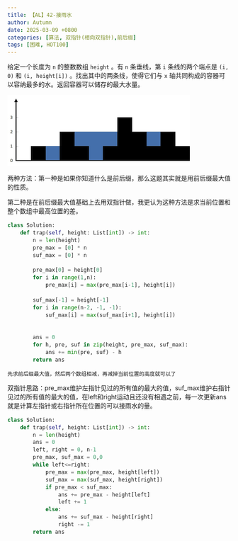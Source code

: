 ```yaml
---
title: 【AL】42-接雨水
author: Autumn
date: 2025-03-09 +0800
categories: [算法, 双指针(相向双指针),前后缀]
tags: [困难, HOT100]
---
```


给定一个长度为 `n` 的整数数组 `height` 。有 `n` 条垂线，第 `i` 条线的两个端点是 `(i, 0)` 和 `(i, height[i])` 。找出其中的两条线，使得它们与 `x` 轴共同构成的容器可以容纳最多的水。返回容器可以储存的最大水量。

![](/pic/Pasted-image-20240829150226.png)

两种方法：第一种是如果你知道什么是前后缀，那么这题其实就是用前后缀最大值的性质。

第二种是在前后缀最大值基础上去用双指针做，我更认为这种方法是求当前位置和整个数组中最高位置的差。

```Python 
class Solution:
    def trap(self, height: List[int]) -> int:
        n = len(height)
        pre_max = [0] * n
        suf_max = [0] * n

        pre_max[0] = height[0]
        for i in range(1,n):
            pre_max[i] = max(pre_max[i-1], height[i])

        suf_max[-1] = height[-1]
        for i in range(n-2, -1, -1):
            suf_max[i] = max(suf_max[i+1], height[i])
        

        ans = 0
        for h, pre, suf in zip(height, pre_max, suf_max):
            ans += min(pre, suf) - h
        return ans 
```

	先求前后缀最大值，然后两个数组相减，再减掉当前位置的高度就可以了


双指针思路：pre_max维护左指针见过的所有值的最大的值，suf_max维护右指针见过的所有值的最大的值，在left和right运动且还没有相遇之前，每一次更新ans就是计算左指针或右指针所在位置的可以接雨水的量。
```Python
class Solution:
    def trap(self, height: List[int]) -> int:
        n = len(height)
        ans = 0
        left, right = 0, n-1
        pre_max, suf_max = 0,0
        while left<=right: 
            pre_max = max(pre_max, height[left])
            suf_max = max(suf_max, height[right])
            if pre_max < suf_max: 
                ans += pre_max - height[left]
                left += 1
            else:
                ans += suf_max - height[right]
                right -= 1
        return ans 
```
